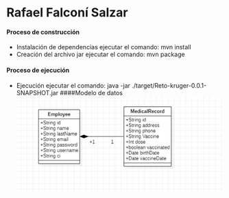 # Rafael Falconí Salzar
#### Proceso de construcción
* Instalación de dependencias ejecutar el comando: mvn install
* Creación del archivo jar ejecutar el comando: mvn package
#### Proceso de ejecución
* Ejecución ejecutar el comando: java -jar ./target/Reto-kruger-0.0.1-SNAPSHOT.jar
####Modelo de datos
![alt text](https://github.com/rafaelfalconi/FichaMedica/blob/master/Modelo%20de%20datos.PNG)
